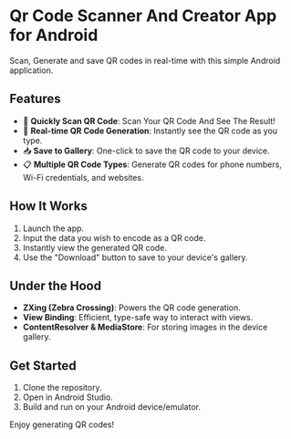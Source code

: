 # Qr Code Scanner And Creator App for Android
Scan, Generate and save QR codes in real-time with this simple Android application.

## Features
- :book: **Quickly Scan QR Code**: Scan Your QR Code And See The Result!
- 📲 **Real-time QR Code Generation**: Instantly see the QR code as you type.
- 📥 **Save to Gallery**: One-click to save the QR code to your device.
- 📋 **Multiple QR Code Types**: Generate QR codes for phone numbers, Wi-Fi credentials, and websites.

## How It Works

1. Launch the app.
2. Input the data you wish to encode as a QR code.
3. Instantly view the generated QR code.
4. Use the "Download" button to save to your device's gallery.

## Under the Hood
- **ZXing (Zebra Crossing)**: Powers the QR code generation.
- **View Binding**: Efficient, type-safe way to interact with views.
- **ContentResolver & MediaStore**: For storing images in the device gallery.

## Get Started

1. Clone the repository.
2. Open in Android Studio.
3. Build and run on your Android device/emulator.

Enjoy generating QR codes!
